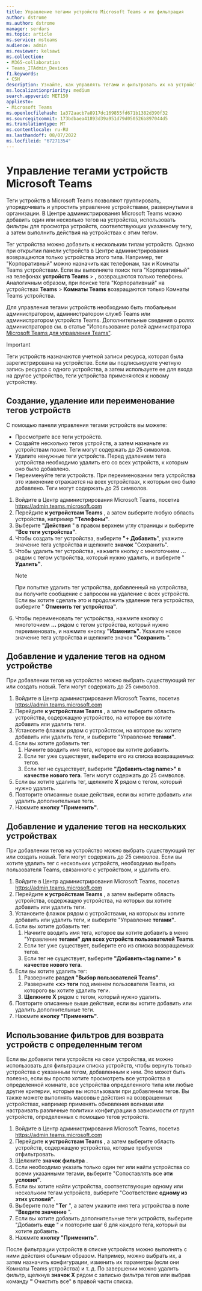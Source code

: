 ```yaml
---
title: Управление тегами устройств Microsoft Teams и их фильтрация
author: dstrome
ms.author: dstrome
manager: serdars
ms.topic: article
ms.service: msteams
audience: admin
ms.reviewer: kelsawi
ms.collection:
- M365-collaboration
- Teams_ITAdmin_Devices
f1.keywords:
- CSH
description: Узнайте, как управлять тегами и фильтровать их на устройствах Microsoft Teams.
ms.localizationpriority: medium
search.appverid: MET150
appliesto:
- Microsoft Teams
ms.openlocfilehash: 1a372aacb7a8917dc169855fd671b1382d390f32
ms.sourcegitcommit: 173bdbaea41893d39a951d79d050526b897044d5
ms.translationtype: MT
ms.contentlocale: ru-RU
ms.lasthandoff: 08/07/2022
ms.locfileid: "67271354"
---
```

# <a name="manage-microsoft-teams-device-tags"></a>Управление тегами устройств Microsoft Teams

Теги устройств в Microsoft Teams позволяют группировать, упорядочивать и упростить управление устройствами, развернутыми в организации. В Центре администрирования Microsoft Teams можно добавить один или несколько тегов на устройства, использовать фильтры для просмотра устройств, соответствующих указанному тегу, а затем выполнить действия на устройствах с этим тегом.

Тег устройства можно добавить к нескольким типам устройств. Однако при открытии панели устройств в Центре администрирования возвращаются только устройства этого типа. Например, тег "Корпоративный" можно назначить как телефонам, так и Комнаты Teams устройствам. Если вы выполняете поиск тега "Корпоративный" на телефонах **устройств Teams** > **,** возвращаются только телефоны. Аналогичным образом, при поиске тега "Корпоративный" на устройствах **Teams** >  **Комнаты Teams** возвращаются только Комнаты Teams устройства.

Для управления тегами устройств необходимо быть глобальным администратором, администратором служб Teams или администратором устройств Teams. Дополнительные сведения о ролях администраторов см. в статье "Использование ролей администратора [Microsoft Teams для управления Teams"](../using-admin-roles.md).

> [!IMPORTANT]
> Теги устройств назначаются учетной записи ресурса, которая была зарегистрирована на устройстве. Если вы подписыируете учетную запись ресурса с одного устройства, а затем используете ее для входа на другое устройство, теги устройства применяются к новому устройству.

## <a name="create-remove-or-rename-device-tags"></a>Создание, удаление или переименование тегов устройств

С помощью панели управления тегами устройств вы можете:

- Просмотрите все теги устройств.
- Создайте несколько тегов устройств, а затем назначьте их устройствам позже. Теги могут содержать до 25 символов.
- Удалите ненужные теги устройств. Перед удалением тега устройства необходимо удалить его со всех устройств, к которым оно было добавлено.
- Переименуйте теги устройств. При переименовании тега устройства это изменение отражается на всех устройствах, к которым оно было добавлено. Теги могут содержать до 25 символов.

1. Войдите в Центр администрирования Microsoft Teams, посетив https://admin.teams.microsoft.com
2. Перейдите **к устройствам Teams** , а затем выберите любую область устройства, например **"Телефоны"**.
3. Выберите **"Действия** " в правом верхнем углу страницы и выберите **"Все теги устройства"**.
4. Чтобы создать тег устройства, выберите **"+ Добавить**", укажите значение тега устройства и щелкните **значок** "Сохранить".
5. Чтобы удалить тег устройства, нажмите кнопку с многоточием **...** рядом с тегом устройства, который нужно удалить, и выберите " **Удалить"**.
    > [!NOTE]
    > При попытке удалить тег устройства, добавленный на устройства, вы получите сообщение с запросом на удаление с всех устройств. Если вы хотите сделать это и продолжить удаление тега устройства, выберите " **Отменить тег устройства"**.
6. Чтобы переименовать тег устройства, нажмите кнопку с многоточием **...** рядом с тегом устройства, который нужно переименовать, и нажмите кнопку **"Изменить"**. Укажите новое значение тега устройства и щелкните значок **"Сохранить** ".

## <a name="add-or-remove-tags-on-a-single-device"></a>Добавление и удаление тегов на одном устройстве

При добавлении тегов на устройство можно выбрать существующий тег или создать новый. Теги могут содержать до 25 символов.

1. Войдите в Центр администрирования Microsoft Teams, посетив https://admin.teams.microsoft.com
2. Перейдите **к устройствам Teams** , а затем выберите область устройства, содержащую устройство, на которое вы хотите добавить или удалить теги.
3. Установите флажок рядом с устройством, на которое вы хотите добавить или удалить теги, и выберите "Управление **тегами"**.
4. Если вы хотите добавить тег:
    1. Начните вводить имя тега, которое вы хотите добавить.
    2. Если тег уже существует, выберите его из списка возвращаемых тегов.
    3. Если тег не существует, выберите **"Добавить\<tag name>" в качестве нового тега**. Теги могут содержать до 25 символов.
5. Если вы хотите удалить тег, щелкните **X** рядом с тегом, который нужно удалить.
6. Повторите описанные выше действия, если вы хотите добавить или удалить дополнительные теги.
7. Нажмите **кнопку "Применить"**.

## <a name="add-or-remove-tags-on-multiple-devices"></a>Добавление и удаление тегов на нескольких устройствах

При добавлении тегов на устройство можно выбрать существующий тег или создать новый. Теги могут содержать до 25 символов. Если вы хотите удалить тег с нескольких устройств, необходимо выбрать пользователя Teams, связанного с устройством, и удалить его.

1. Войдите в Центр администрирования Microsoft Teams, посетив https://admin.teams.microsoft.com
2. Перейдите **к устройствам Teams** , а затем выберите область устройства, содержащую устройства, на которых вы хотите добавить или удалить теги.
3. Установите флажок рядом с устройствами, на которых вы хотите добавить или удалить теги, и выберите "Управление **тегами"**.
4. Если вы хотите добавить тег:
    1. Начните вводить имя тега, которое вы хотите добавить в меню "Управление **тегами" для всех устройств пользователей Teams**.
    2. Если тег уже существует, выберите его из списка возвращаемых тегов.
    3. Если тег не существует, выберите **"Добавить\<tag name>" в качестве нового тега**.
5. Если вы хотите удалить тег:
    1. Разверните **раздел "Выбор пользователей Teams"**.
    2. Разверните **\<x> теги** под именем пользователя Teams, из которого вы хотите удалить теги.
    3. **Щелкните X** рядом с тегом, который нужно удалить.
6. Повторите описанные выше действия, если вы хотите добавить или удалить дополнительные теги.
7. Нажмите **кнопку "Применить"**.

## <a name="use-filters-to-return-devices-with-a-specific-tag"></a>Использование фильтров для возврата устройств с определенным тегом

Если вы добавили теги устройств на свои устройства, их можно использовать для фильтрации списка устройств, чтобы вернуть только устройства с указанным тегом, добавленным к ним. Это может быть полезно, если вы просто хотите просмотреть все устройства в определенной комнате, все устройства определенного типа или любые другие критерии, которые вы использовали при добавлении тегов. Вы также можете выполнять массовые действия на возвращенных устройствах, например применять обновления волнами или настраивать различные политики конфигурации в зависимости от групп устройств, определенных с помощью тегов устройств.

1. Войдите в Центр администрирования Microsoft Teams, посетив https://admin.teams.microsoft.com
2. Перейдите **к устройствам Teams** , а затем выберите область устройств, содержащую устройства, которые требуется отфильтровать.
3. Щелкните **значок фильтра** .
4. Если необходимо указать только один тег или найти устройства со всеми указанными тегами, выберите "Сопоставлять все **эти условия"**.
5. Если вы хотите найти устройства, соответствующие одному или нескольким тегам устройств, выберите "Соответствие **одному из этих условий"**.
6. Выберите поле **"Тег** ", а затем укажите имя тега устройства в поле **"Введите значение** ".
7. Если вы хотите добавить дополнительные теги устройств, выберите "Добавить **еще** " и повторите шаг 6 для каждого тега, который вы хотите добавить.
8. Нажмите **кнопку "Применить"**.

После фильтрации устройств в списке устройств можно выполнять с ними действия обычным образом. Например, можно выбрать их, а затем назначить конфигурации, изменить их параметры (если они Комнаты Teams устройства) и т. д. По завершении можно удалить фильтр, щелкнув **значок X** рядом с записью фильтра тегов или выбрав команду **"** Очистить все" в правой части списка.
